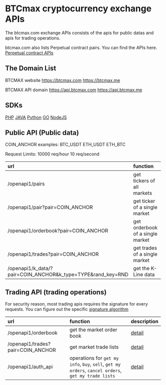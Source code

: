 # BTCmax cryptocurrency exchange APIs

The btcmax.com exchange APIs consists of the apis for public datas and apis for trading operations. 

btcmax.com also lists Perpetual contract pairs. You can find the APIs here. [Perpetual contract APIs](https://github.com/btcmax-dev/btcmax-api-demos/tree/master/btcmax-mx-api-docs)

## The Domain List

BTCMAX website https://btcmax.com https://btcmax.me

BTCMAX API domain https://api.btcmax.com https://api.btcmax.me

## SDKs
[PHP](https://github.com/btcmax-dev/btcmax-api-demos/blob/master/php-sdk) [JAVA](https://github.com/btcmax-dev/btcmax-api-demos/blob/master/java-sdk) [Python](https://github.com/btcmax-dev/btcmax-api-demos/blob/master/python-sdk) [GO](https://github.com/btcmax-dev/btcmax-api-demos/blob/master/golang-sdk) [NodeJS](https://github.com/btcmax-dev/btcmax-api-demos/blob/master/nodejs-sdk)

## Public API (Public data)
  
COIN_ANCHOR examples: BTC_USDT ETH_USDT ETH_BTC

Request Limits: 10000 req/hour 10 req/second

| url | function | description |
| :--- | :--- | :--- |
| /openapi1/pairs | get tickers of all markets | [detail](https://github.com/btcmax-dev/btcmax-api-demos/blob/master/exchange_restful_api_en.md#get-tickers)|
|  /openapi1/pair?pair=COIN_ANCHOR | get ticker of a single market | [detail](https://github.com/btcmax-dev/btcmax-api-demos/blob/master/exchange_restful_api_en.md#get-single-market-ticker)|
|  /openapi1/orderbook?pair=COIN_ANCHOR | get orderbook of a single market | [detail](https://github.com/btcmax-dev/btcmax-api-demos/blob/master/exchange_restful_api_en.md#get-orderbook)|
|  /openapi1/trades?pair=COIN_ANCHOR | get trades of a single market | [detail](https://github.com/btcmax-dev/btcmax-api-demos/blob/master/exchange_restful_api_en.md#get-trade-history)|
| /openapi1/k_data/?pair=COIN_ANCHOR&k_type=TYPE&rand_key=RND | get the K-Line data | [detail](https://github.com/btcmax-dev/btcmax-api-demos/blob/master/exchange_restful_api_en.md#get-kline-data)|

## Trading API (trading operations)

For security reason, most trading apis requires the signature for every requests. You can figure out the specific [signature algorithm](https://github.com/btcmax-dev/btcmax-api-demos/blob/master/signature_en.md#signature-algorithm)

| url | function | description |
| :--- | :--- | :--- |
| /openapi1/orderbook | get the market order book | [detail](https://github.com/btcmax-dev/btcmax-api-demos/blob/master/exchange_restful_api_en.md#get-orderbook)|
|  /openapi1/trades?pair=COIN_ANCHOR | get market trade lists | [detail](https://github.com/btcmax-dev/btcmax-api-demos/blob/master/exchange_restful_api_en.md#get-trade-history)|
| /openapi1/auth_api | operations for `get my info`, `buy`, `sell`, `get my orders`, `cancel orders`, `get my trade lists` | [detail](https://github.com/btcmax-dev/btcmax-api-demos/blob/master/exchange_restful_api_en.md#get-my-info)|
